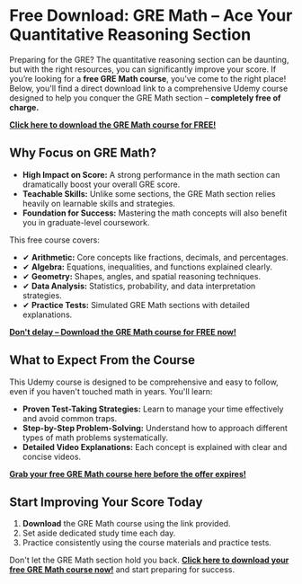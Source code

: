 # Free Download: GRE Math – Ace Your Quantitative Reasoning Section

Preparing for the GRE? The quantitative reasoning section can be daunting, but with the right resources, you can significantly improve your score. If you’re looking for a **free GRE Math course**, you've come to the right place! Below, you'll find a direct download link to a comprehensive Udemy course designed to help you conquer the GRE Math section – **completely free of charge.**

[**Click here to download the GRE Math course for FREE!**](https://udemywork.com/gre-math)

## Why Focus on GRE Math?

*   **High Impact on Score:** A strong performance in the math section can dramatically boost your overall GRE score.
*   **Teachable Skills:** Unlike some sections, the GRE Math section relies heavily on learnable skills and strategies.
*   **Foundation for Success:** Mastering the math concepts will also benefit you in graduate-level coursework.

This free course covers:

*   ✔ **Arithmetic:** Core concepts like fractions, decimals, and percentages.
*   ✔ **Algebra:** Equations, inequalities, and functions explained clearly.
*   ✔ **Geometry:** Shapes, angles, and spatial reasoning techniques.
*   ✔ **Data Analysis:** Statistics, probability, and data interpretation strategies.
*   ✔ **Practice Tests:** Simulated GRE Math sections with detailed explanations.

[**Don't delay – Download the GRE Math course for FREE now!**](https://udemywork.com/gre-math)

## What to Expect From the Course

This Udemy course is designed to be comprehensive and easy to follow, even if you haven't touched math in years. You'll learn:

*   **Proven Test-Taking Strategies:** Learn to manage your time effectively and avoid common traps.
*   **Step-by-Step Problem-Solving:** Understand how to approach different types of math problems systematically.
*   **Detailed Video Explanations:** Each concept is explained with clear and concise videos.

[**Grab your free GRE Math course here before the offer expires!**](https://udemywork.com/gre-math)

## Start Improving Your Score Today

1.  **Download** the GRE Math course using the link provided.
2.  Set aside dedicated study time each day.
3.  Practice consistently using the course materials and practice tests.

Don't let the GRE Math section hold you back. **[Click here to download your free GRE Math course now!](https://udemywork.com/gre-math)** and start preparing for success.
